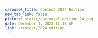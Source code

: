 ```yaml
---
carousel_title: Contest 2024 Edition
new_tab_link: false
picture: static/carrousel-edition-24.png
date: December 1, 2023 11:16 AM
link: /contest/2024_edition
---
```

